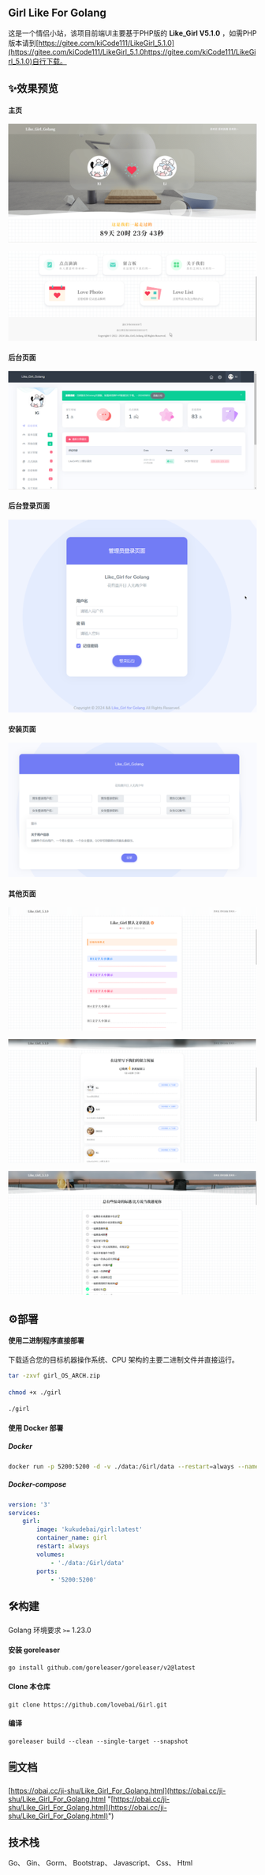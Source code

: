 ## Girl Like For Golang

这是一个情侣小站，该项目前端UI主要基于PHP版的 **Like_Girl V5.1.0** ，如需PHP版本请到[https://gitee.com/kiCode111/LikeGirl_5.1.0](https://gitee.com/kiCode111/LikeGirl_5.1.0https://gitee.com/kiCode111/LikeGirl_5.1.0)自行下载。

## ✨效果预览

#### 主页

![1725888472635](image/README/1725888472635.png)

![1725888479371](image/README/1725888479371.png)

#### 后台页面

![1725888583832](image/README/1725888583832.png)

#### 后台登录页面

![1725888609224](image/README/1725888609224.png)

#### 安装页面

![1725888639466](image/README/1725888639466.png)

#### 其他页面

![1725890287494](image/README/1725890287494.png)

![1725890297208](image/README/1725890297208.png)

![1725890310228](image/README/1725890310228.png)

## ⚙️部署

#### 使用二进制程序直接部署

下载适合您的目标机器操作系统、CPU 架构的主要二进制文件并直接运行。

```bash
tar -zxvf girl_OS_ARCH.zip

chmod +x ./girl

./girl
```

#### 使用 Docker 部署

##### Docker

```bash
docker run -p 5200:5200 -d -v ./data:/Girl/data --restart=always --name girl kukudebai/girl:latest
```

##### Docker-compose

```yaml
version: '3'
services:
    girl:
        image: 'kukudebai/girl:latest'
        container_name: girl
        restart: always
        volumes:
            - './data:/Girl/data'
        ports:
            - '5200:5200'


```

## 🛠️构建

Golang 环境要求 `>=` 1.23.0

#### 安装 goreleaser

```shell
go install github.com/goreleaser/goreleaser/v2@latest
```

#### Clone 本仓库

```shell
git clone https://github.com/lovebai/Girl.git
```

#### 编译

```shell
goreleaser build --clean --single-target --snapshot
```

## 🗒️文档

[https://obai.cc/ji-shu/Like_Girl_For_Golang.html](https://obai.cc/ji-shu/Like_Girl_For_Golang.html "[https://obai.cc/ji-shu/Like_Girl_For_Golang.html](https://obai.cc/ji-shu/Like_Girl_For_Golang.html)")

## 技术栈

Go、 Gin、 Gorm、  Bootstrap、 Javascript、 Css、 Html
